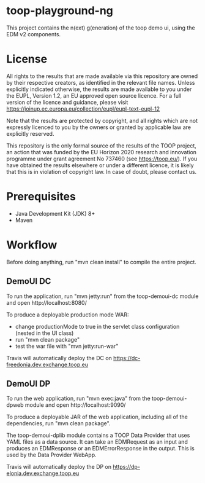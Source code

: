 # toop-playground-ng

This project contains the n(ext) g(eneration) of the toop demo ui, using the EDM v2 components. 

# License

All rights to the results that are made available via this repository are owned by their respective creators, as identified in the relevant file names. Unless explicitly indicated otherwise, the results are made available to you under the EUPL, Version 1.2, an EU approved open source licence. For a full version of the licence and guidance, please visit https://joinup.ec.europa.eu/collection/eupl/eupl-text-eupl-12

Note that the results are protected by copyright, and all rights which are not expressly licenced to you by the owners or granted by applicable law are explicitly reserved.

This repository is the only formal source of the results of the TOOP project, an action that was funded by the EU Horizon 2020 research and innovation programme under grant agreement No 737460 (see https://toop.eu/). If you have obtained the results elsewhere or under a different licence, it is likely that this is in violation of copyright law. In case of doubt, please contact us.  

# Prerequisites

- Java Development Kit (JDK) 8+
- Maven

# Workflow

Before doing anything, run "mvn clean install" to compile the entire project.

## DemoUI DC 

To run the application, run "mvn jetty:run" from the toop-demoui-dc module and open http://localhost:8080/

To produce a deployable production mode WAR:
- change productionMode to true in the servlet class configuration (nested in the UI class)
- run "mvn clean package"
- test the war file with "mvn jetty:run-war"

Travis will automatically deploy the DC on https://dc-freedonia.dev.exchange.toop.eu

## DemoUI DP

To run the web application, run "mvn exec:java" from the toop-demoui-dpweb module and open http://localhost:9090/

To produce a deployable JAR of the web application, including all of the dependencies, run "mvn clean package".

The toop-demoui-dplib module contains a TOOP Data Provider that uses YAML files as a data source. 
It can take an EDMRequest as an input and produces an EDMResponse or an EDMErrorResponse in the output.
This is used by the Data Provider WebApp. 

Travis will automatically deploy the DP on https://dp-elonia.dev.exchange.toop.eu